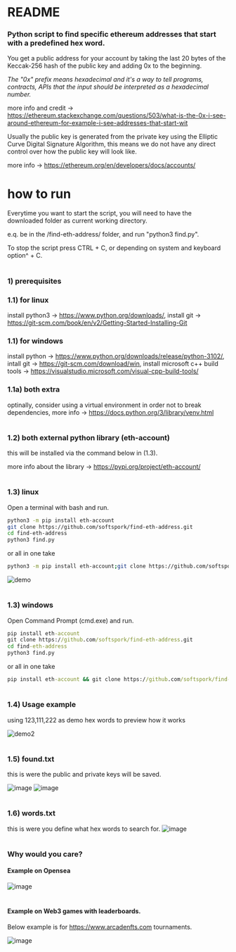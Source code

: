 # README

### Python script to find specific ethereum addresses that start with a predefined hex word.

You get a public address for your account by taking the last 20 bytes of the Keccak-256 hash of the public key and adding 0x to the beginning.

*The "0x" prefix means hexadecimal and it's a way to tell programs, contracts, APIs that the input should be interpreted as a hexadecimal number.*

more info and credit -> https://ethereum.stackexchange.com/questions/503/what-is-the-0x-i-see-around-ethereum-for-example-i-see-addresses-that-start-wit

Usually the public key is generated from the private key using the Elliptic Curve Digital Signature Algorithm, this means we do not have any direct control over how the public key will look like.

more info -> https://ethereum.org/en/developers/docs/accounts/
# how to run
Everytime you want to start the script, you will need to have the downloaded folder as current working directory. 

e.q. be in the /find-eth-address/ folder, and run "python3 find.py".

To stop the script press CTRL + C, or depending on system and keyboard option^ + C.
#
### 1) prerequisites
### 1.1) for linux
install python3 -> https://www.python.org/downloads/,
install git -> https://git-scm.com/book/en/v2/Getting-Started-Installing-Git
### 1.1) for windows
install python -> https://www.python.org/downloads/release/python-3102/,
intall git -> https://git-scm.com/download/win,
install microsoft c++ build tools -> https://visualstudio.microsoft.com/visual-cpp-build-tools/

### 1.1a) both extra
optinally, consider using a virtual environment in order not to break dependencies, more info -> https://docs.python.org/3/library/venv.html
#
### 1.2) both external python library (eth-account)
this will be installed via the command below in (1.3).

more info about the library -> https://pypi.org/project/eth-account/
#
### 1.3) linux
Open a terminal with bash and run.
```bash
python3 -m pip install eth-account
git clone https://github.com/softspork/find-eth-address.git
cd find-eth-address
python3 find.py
```
or all in one take
```bash
python3 -m pip install eth-account;git clone https://github.com/softspork/find-eth-address.git;cd find-eth-address;python3 find.py
```
![demo](https://user-images.githubusercontent.com/86022395/158577758-46016735-644b-4395-89ae-b29e069e2cb7.gif)
#
### 1.3) windows
Open Command Prompt (cmd.exe) and run.
```cmd
pip install eth-account
git clone https://github.com/softspork/find-eth-address.git
cd find-eth-address
python3 find.py
```
or all in one take
```cmd
pip install eth-account && git clone https://github.com/softspork/find-eth-address.git && cd find-eth-address && python3 find.py
```
#
### 1.4) Usage example
using 123,111,222 as demo hex words to preview how it works

![demo2](https://user-images.githubusercontent.com/86022395/158577775-4e864190-405c-4b5c-8576-9f82e980d7db.gif)
#
### 1.5) found.txt

this is were the public and private keys will be saved.

![image](https://user-images.githubusercontent.com/86022395/158565749-d4b36668-8e32-461e-bbd7-963e8167fdd9.png)
![image](https://user-images.githubusercontent.com/86022395/158571165-df450f78-acfc-4e72-816a-e5e6f1752fc2.png)
#
### 1.6) words.txt
this is were you define what hex words to search for.
![image](https://user-images.githubusercontent.com/86022395/158573566-c86e9843-658d-4e14-86c7-108577f49e5f.png)
#
### Why would you care?
#### Example on Opensea
![image](https://user-images.githubusercontent.com/86022395/158588020-c1ec8fcf-f327-4800-95a2-b6ea466d5349.png)
#
#### Example on Web3 games with leaderboards. 
Below example is for https://www.arcadenfts.com tournaments.

![image](https://user-images.githubusercontent.com/86022395/158588909-d7d49cb9-8f2d-4be3-96c5-320c809f1893.png)